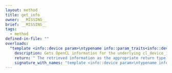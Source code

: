 ```yaml
---
layout: method
title: get_info
owner: __MISSING__
brief: __MISSING__
tags:
  - method
defined-in-file: ""
overloads:
  "template <info::device param>\ntypename info::param_traits<info::device, param>::return_type get_info() const":
    description: Gets OpenCL information for the underlying cl_device_id.
    return: " The retrieved information as the appropriate return type,"
    signature_with_names: "template <info::device param>\ntypename info::param_traits<info::device, param>::return_type get_info() const"
---
```

